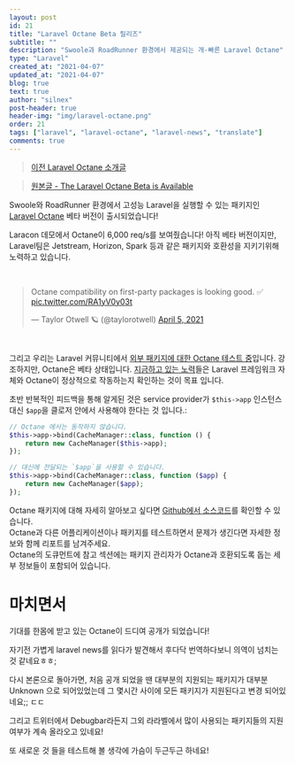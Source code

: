 ```yaml
---
layout: post
id: 21
title: "Laravel Octane Beta 릴리즈"
subtitle: ""
description: "Swoole과 RoadRunner 환경에서 제공되는 개-빠른 Laravel Octane"
type: "Laravel"
created_at: "2021-04-07"
updated_at: "2021-04-07"
blog: true
text: true
author: "silnex"
post-header: true
header-img: "img/laravel-octane.png"
order: 21
tags: ["laravel", "laravel-octane", "laravel-news", "translate"]
comments: true
---
```


> [이전 Laravel Octane 소개글](/blog/laravel-octane)

> [원본글 - The Laravel Octane Beta is Available](https://laravel-news.com/laravel-octane-beta)

Swoole와 RoadRunner 환경에서 고성능 Laravel을 실행할 수 있는 패키지인 [Laravel Octane](/blog/laravel-octane) 베타 버전이 출시되었습니다!

Laracon 데모에서 Octane이 6,000 req/s를 보여줬습니다! 아직 베타 버전이지만, Laravel팀은 Jetstream, Horizon, Spark 등과 같은 패키지와 호환성을 지키기위해 노력하고 있습니다.

<br />
<blockquote class="twitter-tweet"><p lang="en" dir="ltr">Octane compatibility on first-party packages is looking good. ✅ <a href="https://t.co/RA1yV0y03t">pic.twitter.com/RA1yV0y03t</a></p>&mdash; Taylor Otwell 🪐 (@taylorotwell) <a href="https://twitter.com/taylorotwell/status/1379145886677266432?ref_src=twsrc%5Etfw">April 5, 2021</a></blockquote> <script async src="https://platform.twitter.com/widgets.js" charset="utf-8"></script>
<br />

그리고 우리는 Laravel 커뮤니티에서 [외부 패키지에 대한 Octane 테스트 중](https://twitter.com/themsaid/status/1379101925250043906)입니다. 강조하지만, Octane은 베타 상태입니다. [지금하고 있는 노력](https://twitter.com/taylorotwell/status/1378025903163342853)들은 Laravel 프레임워크 자체와 Octane이 정상적으로 작동하는지 확인하는 것이 목표 입니다.

초반 반복적인 피드백을 통해 알게된 것은 service provider가 `$this->app` 인스턴스 대신 `$app`을 클로저 안에서 사용해야 한다는 것 입니다.:

```php
// Octane 에서는 동작하지 않습니다.
$this->app->bind(CacheManager::class, function () {
    return new CacheManager($this->app);
});

// 대신에 전달되는 `$app`을 사용할 수 있습니다.
$this->app->bind(CacheManager::class, function ($app) {
    return new CacheManager($app);
});
```

Octane 패키지에 대해 자세히 알아보고 싶다면 [Github에서 소스코드](https://github.com/laravel/octane)를 확인할 수 있습니다.  
Octane과 다른 어플리케이션이나 패키지를 테스트하면서 문제가 생긴다면 자세한 정보와 함께 리포트를 남겨주세요.  
Octane의 도큐먼트에 참고 섹션에는 패키지 관리자가 Octane과 호환되도록 돕는 세부 정보들이 포함되어 있습니다.

# 마치면서
기대를 한몸에 받고 있는 Octane이 드디여 공개가 되었습니다!

자기전 가볍게 laravel news를 읽다가 발견해서 후다닥 번역하다보니 의역이 넘치는 것 같네요ㅎㅎ;

다시 본론으로 돌아가면, 처음 공개 되었을 땐 대부분의 지원되는 패키지가 대부분 Unknown 으로 되어있었는데 그 몇시간 사이에 모든 패키지가 지원된다고 변경 되어있네요;; ㄷㄷ

그리고 트위터에서 Debugbar라든지 그외 라라벨에서 많이 사용되는 패키지들의 지원 여부가 계속 올라오고 있네요!

또 새로운 것 들을 테스트해 볼 생각에 가슴이 두근두근 하네요!